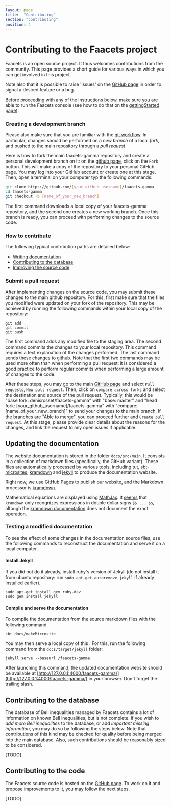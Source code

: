 ```yaml
---
layout: page
title:  "Contributing"
section: "contributing"
position: 4
---
```


# Contributing to the Faacets project
Faacets is an open source project. It thus welcomes contributions from the community. This page provides a short guide for various ways in which you can get involved in this project.

Note also that it is possible to raise 'issues' on the [GitHub page](https://github.com/denisrosset/faacets-gamma/issues) in order to signal a desired feature or a bug.

Before proceeding with any of the instructions below, make sure you are able to run the Faacets console (see how to do that on the [gettingStarted page](gettingStarted.html#how-to-run-the-faacets-console)).

### Creating a development branch
Please also make sure that you are familiar with the [git workflow](https://guides.github.com/activities/contributing-to-open-source/). In particular, changes should be performed on a *new branch* of a local *fork*, and pushed to the main repository through a *pull request*.

Here is how to fork the main faacets-gamma repository and create a personal development branch on it: on the [github page](https://github.com/denisrosset/faacets-gamma), click on the `Fork` button. This will make a copy of the repository to your personal GitHub page. You may log into your GitHub account or create one at this stage. Then, open a terminal on your computer typ the following commands:

``` bash
git clone https://github.com/[your_github_username]/faacets-gamma
cd faacets-gamma
git checkout -b [name_of_your_new_branch]
```

The first command downloads a local copy of your faacets-gamma repository, and the second one creates a new working branch. Once this branch is ready, you can proceed with performing changes to the source code.

### How to contribute
The following typical contribution paths are detailed below:
 - [Writing documentation](#updating-the-documentation)
 - [Contributing to the database](#contributing-to-the-database)
 - [Improving the source code](#contributing-to-the-code)

### Submit a pull request
After implementing changes on the source code, you may submit these changes to the main github repository. For this, first make sure that the files you modified were updated on your fork of the repository. This may be achieved by running the following commands within your local copy of the repository:

    git add .
    git commit
    git push

The first command adds any modified file to the staging area. The second command commits the changes to your local repository. This command requires a text explanation of the changes performed. The last command sends these changes to github. Note that the first two commands may be used more often than when performing a pull request: it is considered a good practice to perform regular commits when performing a large amount of changes to the code.

After these steps, you may go to the main [GitHub page](https://github.com/denisrosset/faacets-gamma) and select `Pull requests`, `New pull request`. Then, click on `compare across forks` and select the destination and source of the pull request. Typically, this would be "base fork: denisrosset/faacets-gamma" with "base: master" and "head fork: [your_github_username]/faacets-gamma" with "compare: [name_of_your_new_branch]" to send your changes to the main branch. If the branches are "Able to merge", you can proceed further and `Create pull request`. At this stage, please provide clear details about the reasons for the changes, and link the request to any open issues if applicable.


## Updating the documentation
The website documentation is stored in the folder `docs/src/main`. It consists in a collection of markdown files (specifically, the GitHub variant). These files are automatically processed by various tools, including [tut](https://github.com/tpolecat/tut), [sbt-microsites](https://47deg.github.io/sbt-microsites/), [kramdown](https://kramdown.gettalong.org/) and [jekyll](https://jekyllrb.com/) to produce the documentation website.

Right now, we use GitHub Pages to publish our website, and the Markdown processor is [kramdown](kramdown.gettalong.org).

Mathematical equations are displayed using [MathJax](www.mathjax.org). It [seems](http://tobanwiebe.com/blog/2016/02/mathjax-kramdown) that `kramdown` only recognizes expressions in double dollar signs `$$ ... $$`, altough the [kramdown documentation](https://kramdown.gettalong.org/math_engine/mathjax.html) does not document the exact operation.


### Testing a modified documentation
To see the effect of some changes in the documentation source files, use the following commands to reconstruct the documentation and serve it on a local computer.

#### Install Jekyll
If you did not do it already, install ruby's version of Jekyll (do not install it from ubuntu repository: run `sudo apt-get autoremove jekyll` if already installed earlier).

    sudo apt-get install gem ruby-dev
    sudo gem install jekyll

#### Compile and serve the documentation
To compile the documentation from the source markdown files with the following command

    sbt docs/makeMicrosite

You may then serve a local copy of this . For this, run the following command from the `docs/target/jekyll` folder:

    jekyll serve --baseurl /faacets-gamma

After launching this command, the updated documentation website should be available at [http://127.0.0.1:4000/faacets-gamma/](http://127.0.0.1:4000/faacets-gamma/) in your browser. Don't forget the trailing slash.


## Contributing to the database
The database of Bell inequalities managed by Faacets contains a lot of information on known Bell inequalities, but is not complete. If you wish to *add more Bell inequalities* to the database, or add *important missing information*, you may do so by following the steps below. Note that contributions of this kind may be checked for quality before being merged into the main database. Also, such contributions should be reasonably sized to be considered.

[TODO]

## Contributing to the code
The Faacets source code is hosted on the [GitHub page](https://github.com/denisrosset/faacets-gamma). To work on it and propose improvements to it, you may follow the next steps.

[TODO]

